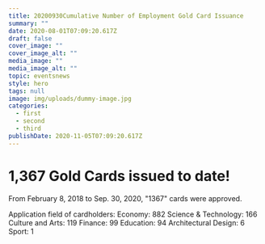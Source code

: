 ```yaml
---
title: 20200930Cumulative Number of Employment Gold Card Issuance
summary: ""
date: 2020-08-01T07:09:20.617Z
draft: false
cover_image: ""
cover_image_alt: ""
media_image: ""
media_image_alt: ""
topic: eventsnews
style: hero
tags: null
image: img/uploads/dummy-image.jpg
categories:
  - first
  - second
  - third
publishDate: 2020-11-05T07:09:20.617Z
---
```

# 1,367 Gold Cards issued to date!

From February 8, 2018 to Sep. 30, 2020, "1367" cards were approved.

Application field of cardholders:
Economy: 882
Science & Technology: 166
Culture and Arts: 119
Finance: 99
Education: 94
Architectural Design: 6
Sport: 1